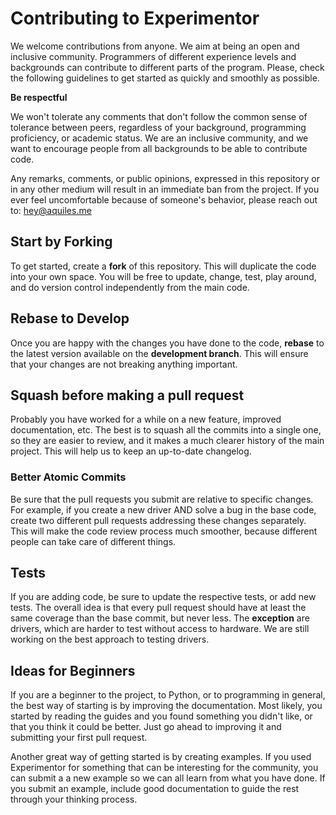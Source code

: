 # Contributing to Experimentor

We welcome contributions from anyone. We aim at being an open and inclusive community. Programmers of different experience levels and backgrounds can contribute to different parts of the program. Please, check the following guidelines to get started as quickly and smoothly as possible. 

**Be respectful**

We won't tolerate any comments that don't follow the common sense of tolerance between peers, regardless of your background, programming proficiency, or academic status. We are an inclusive community, and we want to encourage people from all backgrounds to be able to contribute code. 

Any remarks, comments, or public opinions, expressed in this repository or in any other medium will result in an immediate ban from the project. If you ever feel uncomfortable because of someone's behavior, please reach out to: hey@aquiles.me

## Start by Forking
To get started, create a **fork** of this repository. This will duplicate the code into your own space. You will be free to update, change, test, play around, and do version control independently from the main code. 

## Rebase to Develop
Once you are happy with the changes you have done to the code, **rebase** to the latest version available on the **development branch**. This will ensure that your changes are not breaking anything important. 

## Squash before making a pull request
Probably you have worked for a while on a new feature, improved documentation, etc. The best is to squash all the commits into a single one, so they are easier to review, and it makes a much clearer history of the main project. This will help us to keep an up-to-date changelog. 

### Better Atomic Commits
Be sure that the pull requests you submit are relative to specific changes. For example, if you create a new driver AND solve a bug in the base code, create two different pull requests addressing these changes separately. This will make the code review process much smoother, because different people can take care of different things. 

## Tests
If you are adding code, be sure to update the respective tests, or add new tests. The overall idea is that every pull request should have at least the same coverage than the base commit, but never less. The **exception** are drivers, which are harder to test without access to hardware. We are still working on the best approach to testing drivers. 

## Ideas for Beginners
If you are a beginner to the project, to Python, or to programming in general, the best way of starting is by improving the documentation. Most likely, you started by reading the guides and you found something you didn't like, or that you think it could be better. Just go ahead to improving it and submitting your first pull request. 

Another great way of getting started is by creating examples. If you used Experimentor for something that can be interesting for the community, you can submit a a new example so we can all learn from what you have done. If you submit an example, include good documentation to guide the rest through your thinking process. 



